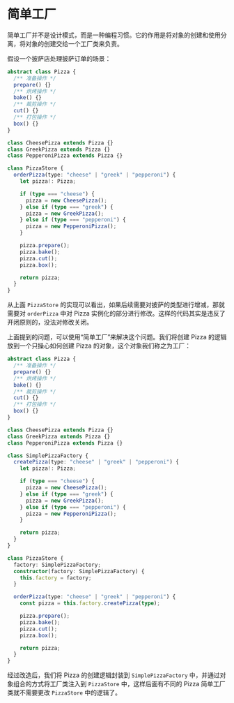 # 简单工厂

简单工厂并不是设计模式，而是一种编程习惯。它的作用是将对象的创建和使用分离，将对象的创建交给一个工厂类来负责。

假设一个披萨店处理披萨订单的场景：

```ts
abstract class Pizza {
  /** 准备操作 */
  prepare() {}
  /** 烘烤操作 */
  bake() {}
  /** 裁剪操作 */
  cut() {}
  /** 打包操作 */
  box() {}
}

class CheesePizza extends Pizza {}
class GreekPizza extends Pizza {}
class PepperoniPizza extends Pizza {}

class PizzaStore {
  orderPizza(type: "cheese" | "greek" | "pepperoni") {
    let pizza!: Pizza;

    if (type === "cheese") {
      pizza = new CheesePizza();
    } else if (type === "greek") {
      pizza = new GreekPizza();
    } else if (type === "pepperoni") {
      pizza = new PepperoniPizza();
    }

    pizza.prepare();
    pizza.bake();
    pizza.cut();
    pizza.box();

    return pizza;
  }
}
```

从上面 `PizzaStore` 的实现可以看出，如果后续需要对披萨的类型进行增减，那就需要对 `orderPizza` 中对 Pizza 实例化的部分进行修改。这样的代码其实是违反了开闭原则的，没法对修改关闭。

上面提到的问题，可以使用“简单工厂”来解决这个问题。我们将创建 Pizza 的逻辑放到一个只操心如何创建 Pizza 的对象，这个对象我们称之为工厂：

```ts
abstract class Pizza {
  /** 准备操作 */
  prepare() {}
  /** 烘烤操作 */
  bake() {}
  /** 裁剪操作 */
  cut() {}
  /** 打包操作 */
  box() {}
}

class CheesePizza extends Pizza {}
class GreekPizza extends Pizza {}
class PepperoniPizza extends Pizza {}

class SimplePizzaFactory {
  createPizza(type: "cheese" | "greek" | "pepperoni") {
    let pizza!: Pizza;

    if (type === "cheese") {
      pizza = new CheesePizza();
    } else if (type === "greek") {
      pizza = new GreekPizza();
    } else if (type === "pepperoni") {
      pizza = new PepperoniPizza();
    }

    return pizza;
  }
}

class PizzaStore {
  factory: SimplePizzaFactory;
  constructor(factory: SimplePizzaFactory) {
    this.factory = factory;
  }

  orderPizza(type: "cheese" | "greek" | "pepperoni") {
    const pizza = this.factory.createPizza(type);

    pizza.prepare();
    pizza.bake();
    pizza.cut();
    pizza.box();

    return pizza;
  }
}
```

经过改造后，我们将 Pizza 的创建逻辑封装到 `SimplePizzaFactory` 中，并通过对象组合的方式将工厂类注入到 `PizzaStore` 中，这样后面有不同的 Pizza 简单工厂类就不需要更改 `PizzaStore` 中的逻辑了。
